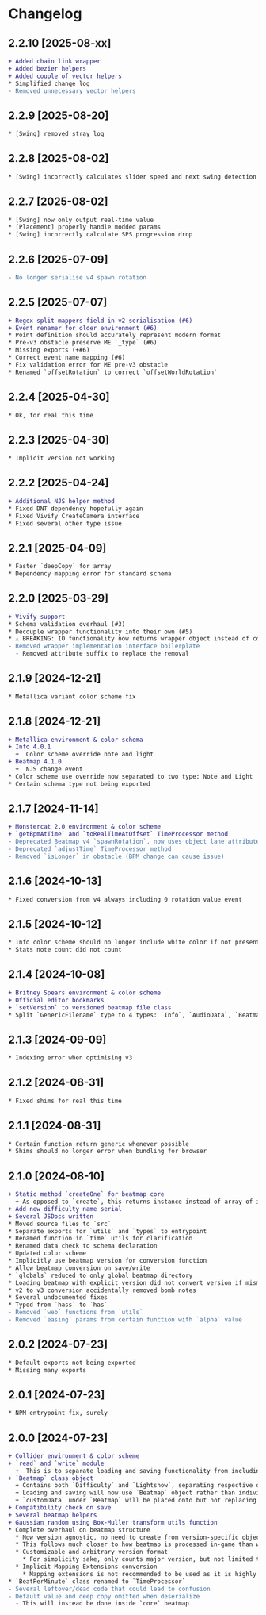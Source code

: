 # Changelog

## 2.2.10 [2025-08-xx]

```diff
+ Added chain link wrapper
+ Added bezier helpers
+ Added couple of vector helpers
* Simplified change log
- Removed unnecessary vector helpers
```

## 2.2.9 [2025-08-20]

```diff
* [Swing] removed stray log
```

## 2.2.8 [2025-08-02]

```diff
* [Swing] incorrectly calculates slider speed and next swing detection
```

## 2.2.7 [2025-08-02]

```diff
* [Swing] now only output real-time value
* [Placement] properly handle modded params
* [Swing] incorrectly calculate SPS progression drop
```

## 2.2.6 [2025-07-09]

```diff
- No longer serialise v4 spawn rotation
```

## 2.2.5 [2025-07-07]

```diff
+ Regex split mappers field in v2 serialisation (#6)
+ Event renamer for older environment (#6)
* Point definition should accurately represent modern format
* Pre-v3 obstacle preserve ME `_type` (#6)
* Missing exports (+#6)
* Correct event name mapping (#6)
* Fix validation error for ME pre-v3 obstacle
* Renamed `offsetRotation` to correct `offsetWorldRotation`
```

## 2.2.4 [2025-04-30]

```diff
* Ok, for real this time
```

## 2.2.3 [2025-04-30]

```diff
* Implicit version not working
```

## 2.2.2 [2025-04-24]

```diff
+ Additional NJS helper method
* Fixed DNT dependency hopefully again
* Fixed Vivify CreateCamera interface
* Fixed several other type issue
```

## 2.2.1 [2025-04-09]

```diff
* Faster `deepCopy` for array
* Dependency mapping error for standard schema
```

## 2.2.0 [2025-03-29]

```diff
+ Vivify support
* Schema validation overhaul (#3)
* Decouple wrapper functionality into their own (#5)
* ⚠️ BREAKING: IO functionality now returns wrapper object instead of concrete class (#5)
- Removed wrapper implementation interface boilerplate
  - Removed attribute suffix to replace the removal
```

## 2.1.9 [2024-12-21]

```diff
* Metallica variant color scheme fix
```

## 2.1.8 [2024-12-21]

```diff
+ Metallica environment & color schema
+ Info 4.0.1
  +  Color scheme override note and light
+ Beatmap 4.1.0
  +  NJS change event
* Color scheme use override now separated to two type: Note and Light
* Certain schema type not being exported
```

## 2.1.7 [2024-11-14]

```diff
+ Monstercat 2.0 environment & color scheme
+ `getBpmAtTime` and `toRealTimeAtOffset` TimeProcessor method
- Deprecated Beatmap v4 `spawnRotation`, now uses object lane attribute `r`
- Deprecated `adjustTime` TimeProcessor method
- Removed `isLonger` in obstacle (BPM change can cause issue)
```

## 2.1.6 [2024-10-13]

```diff
* Fixed conversion from v4 always including 0 rotation value event
```

## 2.1.5 [2024-10-12]

```diff
* Info color scheme should no longer include white color if not present
* Stats note count did not count
```

## 2.1.4 [2024-10-08]

```diff
+ Britney Spears environment & color scheme
+ Official editor bookmarks
+ `setVersion` to versioned beatmap file class
* Split `GenericFilename` type to 4 types: `Info`, `AudioData`, `Beatmap` and `Lightshow`
```

## 2.1.3 [2024-09-09]

```diff
* Indexing error when optimising v3
```

## 2.1.2 [2024-08-31]

```diff
* Fixed shims for real this time
```

## 2.1.1 [2024-08-31]

```diff
* Certain function return generic whenever possible
* Shims should no longer error when bundling for browser
```

## 2.1.0 [2024-08-10]

```diff
+ Static method `createOne` for beatmap core
  + As opposed to `create`, this returns instance instead of array of instance.
+ Add new difficulty name serial
+ Several JSDocs written
* Moved source files to `src`
* Separate exports for `utils` and `types` to entrypoint
* Renamed function in `time` utils for clarification
* Renamed data check to schema declaration
* Updated color scheme
* Implicitly use beatmap version for conversion function
* Allow beatmap conversion on save/write
* `globals` reduced to only global beatmap directory
* Loading beatmap with explicit version did not convert version if mismatched
* v2 to v3 conversion accidentally removed bomb notes
* Several undocumented fixes
* Typod from `hass` to `has`
- Removed `web` functions from `utils`
- Removed `easing` params from certain function with `alpha` value
```

## 2.0.2 [2024-07-23]

```diff
* Default exports not being exported
* Missing many exports
```

## 2.0.1 [2024-07-23]

```diff
* NPM entrypoint fix, surely
```

## 2.0.0 [2024-07-23]

```diff
+ Collider environment & color scheme
+ `read` and `write` module
  +  This is to separate loading and saving functionality from including `fs`
+ `Beatmap` class object
  + Contains both `Difficulty` and `Lightshow`, separating respective object to supposed category
  + Loading and saving will now use `Beatmap` object rather than individual class above
  + `customData` under `Beatmap` will be placed onto but not replacing existing `customData` object in `Difficulty` and `Lightshow` upon save
+ Compatibility check on save
+ Several beatmap helpers
+ Gaussian random using Box-Muller transform utils function
* Complete overhaul on beatmap structure
  * Now version agnostic, no need to create from version-specific object
  * This follows much closer to how beatmap is processed in-game than what it is in format
  * Customizable and arbitrary version format
    * For simplicity sake, only counts major version, but not limited to single digit
  * Implicit Mapping Extensions conversion
    * Mapping extensions is not recommended to be used as it is highly dependent on map format and the module tries its best to interpret Mapping Extensions as close to plugin beatmap processing
* `BeatPerMinute` class renamed to `TimeProcessor`
- Several leftover/dead code that could lead to confusion
- Default value and deep copy omitted when deserialize
  - This will instead be done inside `core` beatmap
```

